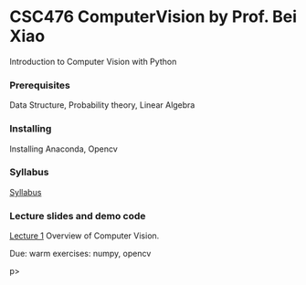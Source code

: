 # CSC476 ComputerVision by Prof. Bei Xiao


Introduction to Computer Vision with Python

### Prerequisites
Data Structure, Probability theory, Linear Algebra

### Installing

Installing Anaconda, Opencv

### Syllabus

<p><a href="https://github.com/fruittree/CSC476ComputerVision/blob/master/CSC476_Syllabus_Xiao_2019S.pdf">Syllabus</a> </p> 

### Lecture slides and demo code


<p><a href="https://github.com/fruittree/CSC476ComputerVision/blob/master/Lecture1.pdf">Lecture 1</a>  Overview of Computer Vision.</p> 

<p>Due: warm exercises: numpy, opencv</p>p>